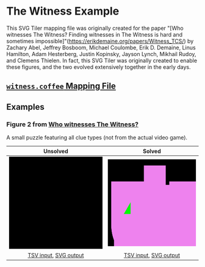 # The Witness Example

This SVG Tiler mapping file was originally created for the paper
"[Who witnesses The Witness?  Finding witnesses in The Witness is hard
and sometimes impossible]"(https://erikdemaine.org/papers/Witness_TCS/)
by Zachary Abel, Jeffrey Bosboom, Michael Coulombe, Erik D. Demaine,
Linus Hamilton, Adam Hesterberg, Justin Kopinsky, Jayson Lynch, Mikhail Rudoy,
and Clemens Thielen.
In fact, this SVG Tiler was originally created to enable these figures,
and the two evolved extensively together in the early days.

## [`witness.coffee` Mapping File](witness.coffee)

## Examples

### Figure 2 from [Who witnesses The Witness?](https://erikdemaine.org/papers/Witness_TCS/)

A small puzzle featuring all clue types (not from the actual video game).

| Unsolved | Solved |
|:---:|:---:|
| [<img style="background:white" src="everything_unsolved.svg">](everything_unsolved.svg) | [<img style="background:white" src="everything_solved.svg">](everything_solved.svg) |
| [TSV input](everything_unsolved.tsv), [SVG output](everything_unsolved.svg) | [TSV input](everything_solved.tsv), [SVG output](everything_solved.svg) |
